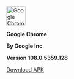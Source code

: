 <!-- Start of Maintenance Code -->


<!--
![Maintenance](https://image.opencart.com/cache/5abf1dea704be-resize-710x380.jpg)

**Google Chrome page is currently unavailable due to site maintenance**

**Estimate time until over: 3 hours**
-->


<!-- End of Maintenance Code -->



<!-- Start of Page Code -->


<img crossorigin="anonymous" src="https://upload.wikimedia.org/wikipedia/commons/thumb/e/e1/Google_Chrome_icon_%28February_2022%29.svg/1024px-Google_Chrome_icon_%28February_2022%29.svg.png" class="svg" alt="Google Chrome icon (February 2022).svg" width="50" height="50">

**Google Chrome**

**By Google Inc**

**Version 108.0.5359.128**

[Download APK]([https://d.apkpure.com/b/APK/com.android.chrome?version=latest](https://www.apkmirror.com/apk/google-inc/chrome/chrome-108-0-5359-128-release/google-chrome-fast-secure-108-0-5359-128-4-android-apk-download/))


<!-- End of Page Code -->
